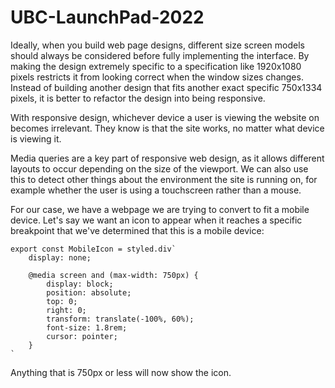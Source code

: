 # UBC-LaunchPad-2022

Ideally, when you build web page designs, different size screen models should always be considered before fully implementing the interface. By making the design extremely specific to a specification like 1920x1080 pixels restricts it from looking correct when the window sizes changes. Instead of building another design that fits another exact specific 750x1334 pixels, it is better to refactor the design into being responsive.

With responsive design, whichever device a user is viewing the website on becomes irrelevant. They know is that the site works, no matter what device is viewing it.

Media queries are a key part of responsive web design, as it allows different layouts to occur depending on the size of the viewport. We can also use this to detect other things about the environment the site is running on, for example whether the user is using a touchscreen rather than a mouse.

For our case, we have a webpage we are trying to convert to fit a mobile device. Let's say we want an icon to appear when it reaches a specific breakpoint that we've determined that this is a mobile device:

```
export const MobileIcon = styled.div`
    display: none;

    @media screen and (max-width: 750px) {
        display: block;
        position: absolute;
        top: 0;
        right: 0;
        transform: translate(-100%, 60%);
        font-size: 1.8rem;
        cursor: pointer;
    }
`
```

Anything that is 750px or less will now show the icon.
